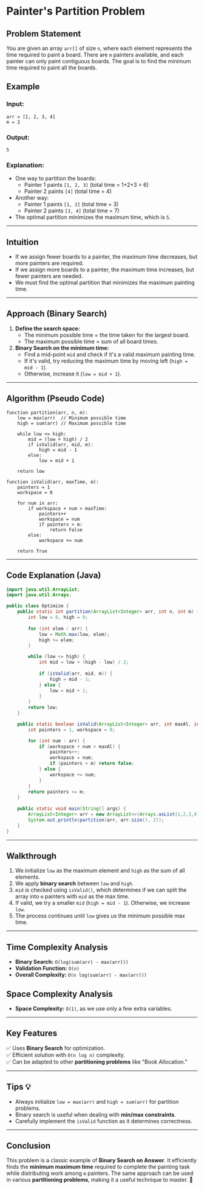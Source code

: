 # Painter's Partition Problem

## Problem Statement
You are given an array `arr[]` of size `n`, where each element represents the time required to paint a board. There are `m` painters available, and each painter can only paint contiguous boards. The goal is to find the minimum time required to paint all the boards.

## Example
### Input:
```plaintext
arr = [1, 2, 3, 4]
m = 2
```

### Output:
```plaintext
5
```

### Explanation:
- One way to partition the boards:
  - Painter 1 paints `[1, 2, 3]` (total time = 1+2+3 = 6)
  - Painter 2 paints `[4]` (total time = 4)
- Another way:
  - Painter 1 paints `[1, 2]` (total time = 3)
  - Painter 2 paints `[3, 4]` (total time = 7)
- The optimal partition minimizes the maximum time, which is `5`.

---

## Intuition
- If we assign fewer boards to a painter, the maximum time decreases, but more painters are required.
- If we assign more boards to a painter, the maximum time increases, but fewer painters are needed.
- We must find the optimal partition that minimizes the maximum painting time.

---

## Approach (Binary Search)
1. **Define the search space:**
   - The minimum possible time = the time taken for the largest board.
   - The maximum possible time = sum of all board times.
2. **Binary Search on the minimum time:**
   - Find a mid-point `mid` and check if it's a valid maximum painting time.
   - If it's valid, try reducing the maximum time by moving left (`high = mid - 1`).
   - Otherwise, increase it (`low = mid + 1`).

---

## Algorithm (Pseudo Code)
```plaintext
function partition(arr, n, m):
    low = max(arr)  // Minimum possible time
    high = sum(arr) // Maximum possible time
    
    while low <= high:
        mid = (low + high) / 2
        if isValid(arr, mid, m):
            high = mid - 1
        else:
            low = mid + 1
    
    return low

function isValid(arr, maxTime, m):
    painters = 1
    workspace = 0
    
    for num in arr:
        if workspace + num > maxTime:
            painters++
            workspace = num
            if painters > m:
                return False
        else:
            workspace += num
    
    return True
```

---

## Code Explanation (Java)
```java
import java.util.ArrayList;
import java.util.Arrays;

public class Optimize {
    public static int partition(ArrayList<Integer> arr, int n, int m) {
        int low = 0, high = 0;
        
        for (int elem : arr) {
            low = Math.max(low, elem);
            high += elem;
        }

        while (low <= high) {
            int mid = low + (high - low) / 2;
            
            if (isValid(arr, mid, m)) {
                high = mid - 1;
            } else {
                low = mid + 1;
            }
        }
        return low;
    }

    public static boolean isValid(ArrayList<Integer> arr, int maxAl, int m) {
        int painters = 1, workspace = 0;

        for (int num : arr) {
            if (workspace + num > maxAl) {
                painters++;
                workspace = num;
                if (painters > m) return false;
            } else {
                workspace += num;
            }
        }
        return painters <= m;
    }
    
    public static void main(String[] args) {
        ArrayList<Integer> arr = new ArrayList<>(Arrays.asList(1,2,3,4));
        System.out.println(partition(arr, arr.size(), 2));
    }
}
```

---

## Walkthrough
1. We initialize `low` as the maximum element and `high` as the sum of all elements.
2. We apply **binary search** between `low` and `high`.
3. `mid` is checked using `isValid()`, which determines if we can split the array into `m` painters with `mid` as the max time.
4. If valid, we try a smaller `mid` (`high = mid - 1`). Otherwise, we increase `low`.
5. The process continues until `low` gives us the minimum possible max time.

---

## Time Complexity Analysis
- **Binary Search:** `O(log(sum(arr) - max(arr)))`
- **Validation Function:** `O(n)`
- **Overall Complexity:** `O(n log(sum(arr) - max(arr)))`

## Space Complexity Analysis
- **Space Complexity:** `O(1)`, as we use only a few extra variables.

---

## Key Features
✅ Uses **Binary Search** for optimization.  
✅ Efficient solution with `O(n log n)` complexity.  
✅ Can be adapted to other **partitioning problems** like "Book Allocation."  

---

## Tips 💡
- Always initialize `low = max(arr)` and `high = sum(arr)` for partition problems.
- Binary search is useful when dealing with **min/max constraints**.
- Carefully implement the `isValid` function as it determines correctness.

---

## Conclusion
This problem is a classic example of **Binary Search on Answer**. It efficiently finds the **minimum maximum time** required to complete the painting task while distributing work among `m` painters. The same approach can be used in various **partitioning problems**, making it a useful technique to master. 🚀